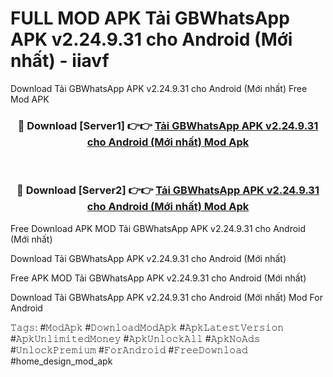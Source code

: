 # FULL MOD APK Tải GBWhatsApp APK v2.24.9.31 cho Android (Mới nhất) - iiavf
Download Tải GBWhatsApp APK v2.24.9.31 cho Android (Mới nhất) Free Mod APK

<div align="center">
<h3>🔴 Download [Server1] 👉👉 <a href="https://apk-comot.site?title=Tải_GBWhatsApp_APK_v2.24.9.31_cho_Android_(Mới_nhất)">Tải GBWhatsApp APK v2.24.9.31 cho Android (Mới nhất) Mod Apk</a></h3><br>

<h3>🔴 Download [Server2] 👉👉 <a href="https://apk-comot.site?title=Tải_GBWhatsApp_APK_v2.24.9.31_cho_Android_(Mới_nhất)">Tải GBWhatsApp APK v2.24.9.31 cho Android (Mới nhất) Mod Apk</a></h3>
</div>


Free Download APK MOD Tải GBWhatsApp APK v2.24.9.31 cho Android (Mới nhất)

Download Tải GBWhatsApp APK v2.24.9.31 cho Android (Mới nhất) 

Free APK MOD Tải GBWhatsApp APK v2.24.9.31 cho Android (Mới nhất) 

Download Tải GBWhatsApp APK v2.24.9.31 cho Android (Mới nhất) Mod For Android

𝚃𝚊𝚐𝚜: #𝙼𝚘𝚍𝙰𝚙𝚔 #𝙳𝚘𝚠𝚗𝚕𝚘𝚊𝚍𝙼𝚘𝚍𝙰𝚙𝚔 #𝙰𝚙𝚔𝙻𝚊𝚝𝚎𝚜𝚝𝚅𝚎𝚛𝚜𝚒𝚘𝚗 #𝙰𝚙𝚔𝚄𝚗𝚕𝚒𝚖𝚒𝚝𝚎𝚍𝙼𝚘𝚗𝚎𝚢 #𝙰𝚙𝚔𝚄𝚗𝚕𝚘𝚌𝚔𝙰𝚕𝚕 #𝙰𝚙𝚔𝙽𝚘𝙰𝚍𝚜 #𝚄𝚗𝚕𝚘𝚌𝚔𝙿𝚛𝚎𝚖𝚒𝚞𝚖 #𝙵𝚘𝚛𝙰𝚗𝚍𝚛𝚘𝚒𝚍 #𝙵𝚛𝚎𝚎𝙳𝚘𝚠𝚗𝚕𝚘𝚊𝚍 #home_design_mod_apk